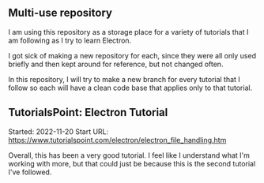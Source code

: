 ## Multi-use repository
I am using this repository as a storage place for a variety of tutorials that I am following as I try to learn Electron. 

I got sick of making a new repository for each, since they were all only used briefly and then kept around for reference, but not changed often.

In this repository, I will try to make a new branch for every tutorial that I follow so each will have a clean code base that applies only to that tutorial.

## TutorialsPoint: Electron Tutorial
Started: 2022-11-20
Start URL: https://www.tutorialspoint.com/electron/electron_file_handling.htm

Overall, this has been a very good tutorial. I feel like I understand what I'm working with more, but that could just be because this is the second tutorial I've followed.

